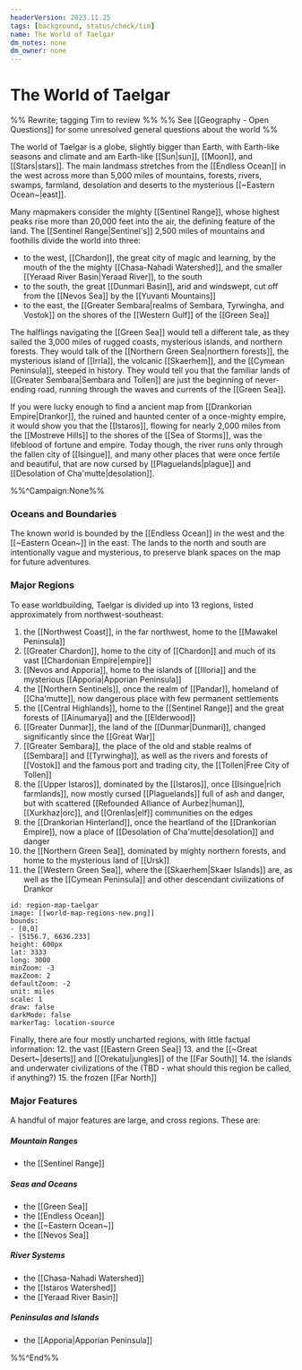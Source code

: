 ```yaml
---
headerVersion: 2023.11.25
tags: [background, status/check/tim]
name: The World of Taelgar
dm_notes: none
dm_owner: none
---
```

# The World of Taelgar

%% Rewrite; tagging Tim to review %%
%% See [[Geography - Open Questions]] for some unresolved general questions about the world %%

The world of Taelgar is a globe, slightly bigger than Earth, with Earth-like seasons and climate and am Earth-like [[Sun|sun]], [[Moon]], and [[Stars|stars]]. The main landmass stretches from the [[Endless Ocean]] in the west across more than 5,000 miles of mountains, forests, rivers, swamps, farmland, desolation and deserts to the mysterious [[~Eastern Ocean~|east]].  

Many mapmakers consider the mighty [[Sentinel Range]], whose highest peaks rise more than 20,000 feet into the air, the defining feature of the land. The [[Sentinel Range|Sentinel's]] 2,500 miles of mountains and foothills divide the world into three: 
* to the west, [[Chardon]], the great city of magic and learning, by the mouth of the the mighty [[Chasa-Nahadi Watershed]], and the smaller [[Yeraad River Basin|Yeraad River]], to the south
* to the south, the great [[Dunmari Basin]], arid and windswept, cut off from the [[Nevos Sea]] by the [[Yuvanti Mountains]]
* to the east, the [[Greater Sembara|realms of Sembara, Tyrwingha, and Vostok]] on the shores of the [[Western Gulf]] of the [[Green Sea]]

The halflings navigating the [[Green Sea]] would tell a different tale, as they sailed the 3,000 miles of rugged coasts, mysterious islands, and northern forests. They would talk of the [[Northern Green Sea|northern forests]], the mysterious island of [[Irrla]], the volcanic [[Skaerhem]], and the [[Cymean Peninsula]], steeped in history. They would tell you that the familiar lands of [[Greater Sembara|Sembara and Tollen]] are just the beginning of never-ending road, running through the waves and currents of the [[Green Sea]].

If you were lucky enough to find a ancient map from [[Drankorian Empire|Drankor]], the ruined and haunted center of a once-mighty empire, it would show you that the [[Istaros]], flowing for nearly 2,000 miles from the [[Mostreve Hills]] to the shores of the [[Sea of Storms]], was the lifeblood of fortune and empire. Today though, the river runs only through the fallen city of [[Isingue]], and many other places that were once fertile and beautiful, that are now cursed by [[Plaguelands|plague]] and [[Desolation of Cha'mutte|desolation]]. 

%%^Campaign:None%%
### Oceans and Boundaries
The known world is bounded by the [[Endless Ocean]] in the west and the [[~Eastern Ocean~]] in the east. The lands to the north and south are intentionally vague and mysterious, to preserve blank spaces on the map for future adventures.
### Major Regions
To ease worldbuilding, Taelgar is divided up into 13 regions, listed approximately from northwest-southeast:

1. the [[Northwest Coast]], in the far northwest, home to the [[Mawakel Peninsula]]
2.  [[Greater Chardon]], home to the city of [[Chardon]] and much of its vast [[Chardonian Empire|empire]]
3.  [[Nevos and Apporia]], home to the islands of [[Illoria]] and the mysterious [[Apporia|Apporian Peninsula]]
4. the [[Northern Sentinels]], once the realm of [[Pandar]], homeland of [[Cha'mutte]], now dangerous place with few permanent settlements
5. the [[Central Highlands]], home to the [[Sentinel Range]] and the great forests of [[Ainumarya]] and the [[Elderwood]]
6. [[Greater Dunmar]], the land of the [[Dunmar|Dunmari]], changed significantly since the [[Great War]]
7.  [[Greater Sembara]], the place of the old and stable realms of [[Sembara]] and [[Tyrwingha]], as well as the rivers and forests of [[Vostok]] and the famous port and trading city, the [[Tollen|Free City of Tollen]]
8. the [[Upper Istaros]], dominated by the [[Istaros]], once [[Isingue|rich farmlands]], now mostly cursed [[Plaguelands]] full of ash and danger, but with scattered [[Refounded Alliance of Aurbez|human]], [[Xurkhaz|orc]], and [[Orenlas|elf]] communities on the edges
9. the [[Drankorian Hinterland]], once the heartland of the [[Drankorian Empire]], now a place of [[Desolation of Cha'mutte|desolation]] and danger
10. the [[Northern Green Sea]], dominated by mighty northern forests, and home to the mysterious land of [[Ursk]]
11. the [[Western Green Sea]], where the [[Skaerhem|Skaer Islands]] are, as well as the [[Cymean Peninsula]] and other descendant civilizations of Drankor

```leaflet 
id: region-map-taelgar
image: [[world-map-regions-new.png]] 
bounds: 
- [0,0]
- [5156.7, 6636.233]
height: 600px  
lat: 3333
long: 3000
minZoom: -3
maxZoom: 2
defaultZoom: -2
unit: miles 
scale: 1
draw: false
darkMode: false
markerTag: location-source
```

Finally, there are four mostly uncharted regions, with little factual information:
12. the vast [[Eastern Green Sea]]
13. and the [[~Great Desert~|deserts]] and [[Orekatu|jungles]] of the [[Far South]]
14.  the islands and underwater civilizations of the (TBD - what should this region be called, if anything?)
15. the frozen [[Far North]]

### Major Features
A handful of major features are large, and cross regions. These are:
##### Mountain Ranges
* the [[Sentinel Range]]
##### Seas and Oceans
* the [[Green Sea]]
* the [[Endless Ocean]]
* the [[~Eastern Ocean~]]
* the [[Nevos Sea]]
##### River Systems
- the [[Chasa-Nahadi Watershed]]
- the [[Istaros Watershed]]
- the [[Yeraad River Basin]]
##### Peninsulas and Islands
* the [[Apporia|Apporian Peninsula]]

%%^End%%
